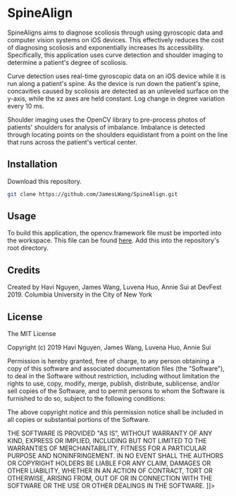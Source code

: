 # SpineAlign

SpineAligns aims to diagnose scoliosis through using gyroscopic data and computer vision systems on iOS devices. This effectively reduces the cost of diagnosing scoliosis and exponentially increases its accessibility. Specifically, this application uses curve detection and shoulder imaging to determine a patient's degree of scoliosis. 

Curve detection uses real-time gyroscopic data on an iOS device while it is run along a patient's spine. As the device is run down the patient's spine, concavities caused by scoliosis are detected as an unleveled surface on the y-axis, while the xz axes are held constant. Log change in degree variation every 10 ms. 

Shoulder imaging uses the OpenCV library to pre-process photos of patients' shoulders for analysis of imbalance. Imbalance is detected through locating points on the shoulders equidistant from a point on the line that runs across the patient's vertical center. 

## Installation

Download this repository. 

```bash
git clone https://github.com/JamesLWang/SpineAlign.git
```
## Usage

To build this application, the opencv.framework file must be imported into the workspace. This file can be found [here](https://sourceforge.net/projects/opencvlibrary/files/4.0.1/opencv-4.0.1-ios-framework.zip/download). Add this into the repository's root directory. 


## Credits
Created by Havi Nguyen, James Wang, Luvena Huo, Annie Sui at DevFest 2019. 
Columbia University in the City of New York

## License
The MIT License

Copyright (c) 2019 Havi Nguyen, James Wang, Luvena Huo, Annie Sui 

Permission is hereby granted, free of charge, to any person obtaining a copy
of this software and associated documentation files (the "Software"), to deal
in the Software without restriction, including without limitation the rights
to use, copy, modify, merge, publish, distribute, sublicense, and/or sell
copies of the Software, and to permit persons to whom the Software is
furnished to do so, subject to the following conditions:

The above copyright notice and this permission notice shall be included in
all copies or substantial portions of the Software.

THE SOFTWARE IS PROVIDED "AS IS", WITHOUT WARRANTY OF ANY KIND, EXPRESS OR
IMPLIED, INCLUDING BUT NOT LIMITED TO THE WARRANTIES OF MERCHANTABILITY,
FITNESS FOR A PARTICULAR PURPOSE AND NONINFRINGEMENT. IN NO EVENT SHALL THE
AUTHORS OR COPYRIGHT HOLDERS BE LIABLE FOR ANY CLAIM, DAMAGES OR OTHER
LIABILITY, WHETHER IN AN ACTION OF CONTRACT, TORT OR OTHERWISE, ARISING FROM,
OUT OF OR IN CONNECTION WITH THE SOFTWARE OR THE USE OR OTHER DEALINGS IN
THE SOFTWARE.
]]></content>
